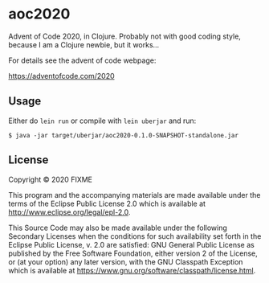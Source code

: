 # aoc2020

Advent of Code 2020, in Clojure. Probably not with good coding style, because I
am a Clojure newbie, but it works...

For details see the advent of code webpage:

https://adventofcode.com/2020

## Usage

Either do `lein run` or compile with `lein uberjar` and run:

    $ java -jar target/uberjar/aoc2020-0.1.0-SNAPSHOT-standalone.jar

## License

Copyright © 2020 FIXME

This program and the accompanying materials are made available under the
terms of the Eclipse Public License 2.0 which is available at
http://www.eclipse.org/legal/epl-2.0.

This Source Code may also be made available under the following Secondary
Licenses when the conditions for such availability set forth in the Eclipse
Public License, v. 2.0 are satisfied: GNU General Public License as published by
the Free Software Foundation, either version 2 of the License, or (at your
option) any later version, with the GNU Classpath Exception which is available
at https://www.gnu.org/software/classpath/license.html.
